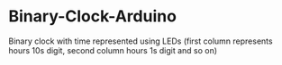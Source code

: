 # Binary-Clock-Arduino
Binary clock with time represented using LEDs (first column represents hours 10s digit, second column hours 1s digit and so on)
